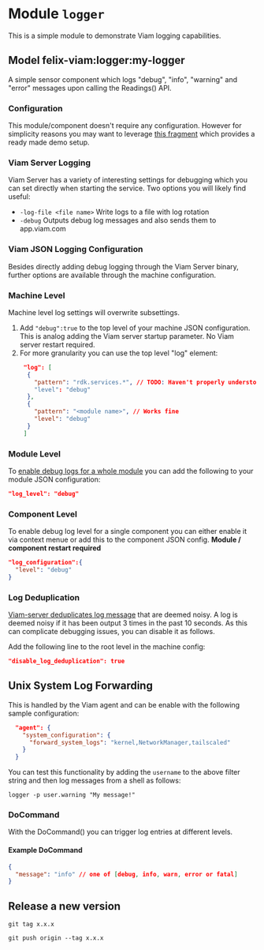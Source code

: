 # Module `logger` 

This is a simple module to demonstrate Viam logging capabilities.

## Model felix-viam:logger:my-logger

A simple sensor component which logs "debug", "info", "warning" and "error" messages upon calling the Readings() API.

### Configuration

This module/component doesn't require any configuration.
However for simplicity reasons you may want to leverage [this fragment](https://app.viam.com/fragment/a959ff1c-11b4-4dd2-9580-c6721a53dc2b/configure/builder) which provides a ready made demo setup.

### Viam Server Logging

Viam Server has a variety of interesting settings for debugging which you can set directly when starting the service.
Two options you will likely find useful:

- `-log-file <file name>` Write logs to a file with log rotation
- `-debug` Outputs debug log messages and also sends them to app.viam.com

### Viam JSON Logging Configuration

Besides directly adding debug logging through the Viam Server binary, further options are available through the machine configuration.

### Machine Level

Machine level log settings will overwrite subsettings.

1. Add `"debug":true` to the top level of your machine JSON configuration. This is analog adding the Viam server startup parameter. No Viam server restart required.
2. For more granularity you can use the top level "log" element:
   ```JSON
    "log": [
     {
       "pattern": "rdk.services.*", // TODO: Haven't properly understood the behavior yet
       "level": "debug"
     },
     {
       "pattern": "<module name>", // Works fine
       "level": "debug"
     }
    ]
   ```

### Module Level

To [enable debug logs for a whole module](https://docs.viam.com/operate/reference/viam-server/?source=searchResultItem#debugging) you can add the following to your module JSON configuration:

```json
"log_level": "debug"
```

### Component Level

To enable debug log level for a single component you can either enable it via context menue or add this to the component JSON config.
**Module / component restart required**

```json
"log_configuration":{
  "level": "debug"
}
```

### Log Deduplication

[Viam-server deduplicates log message](https://docs.viam.com/operate/reference/viam-server/?source=searchResultItem#disable-log-deduplication) that are deemed noisy. A log is deemed noisy if it has been output 3 times in the past 10 seconds.
As this can complicate debugging issues, you can disable it as follows.

Add the following line to the root level in the machine config:

```json
"disable_log_deduplication": true
```

## Unix System Log Forwarding

This is handled by the Viam agent and can be enable with the following sample configuration:

```json
  "agent": {
    "system_configuration": {
      "forward_system_logs": "kernel,NetworkManager,tailscaled"
    }
  }
```
You can test this functionality by adding the `username` to the above filter string and then log messages from a shell as follows:

```shell
logger -p user.warning "My message!"
```

### DoCommand

With the DoCommand() you can trigger log entries at different levels.

#### Example DoCommand

```json
{
  "message": "info" // one of [debug, info, warn, error or fatal]
}
```


## Release a new version

```shell
git tag x.x.x

git push origin --tag x.x.x
```
